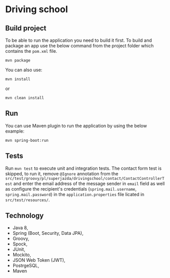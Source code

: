 # Driving school
## Build project

To be able to run the application you need to build it first. To build and package
an app use the below command from the project folder which contains the `pom.xml`
file.
```$xslt
mvn package
```
You can also use:
```$xslt
mvn install
```
or
```$xslt
mvn clean install
```
## Run
You can use Maven plugin to run the application by using the below example:
```$xslt
mvn spring-boot:run
```
## Tests
Run `mvn test` to execute unit and integration tests. The contact form test is skipped, to run it, remove `@Ignore`
annotation from the `src/test/groovy/pl/superjazda/drivingschool/contact/ContactControllerTest`
and enter the email address of the message sender in `email` field as well as configure the
recipient's credentials (`spring.mail.username`, `spring.mail.password`) in the `application.properties`
file licated in `src/test/resources/`.
## Technology
* Java 8,
* Spring (Boot, Security, Data JPA),
* Groovy,
* Spock,
* JUnit,
* Mockito,
* JSON Web Token (JWT),
* PostrgeSQL,
* Maven